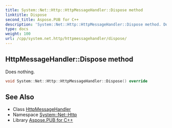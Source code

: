 ```yaml
---
title: System::Net::Http::HttpMessageHandler::Dispose method
linktitle: Dispose
second_title: Aspose.PUB for C++
description: 'System::Net::Http::HttpMessageHandler::Dispose method. Does nothing in C++.'
type: docs
weight: 100
url: /cpp/system.net.http/httpmessagehandler/dispose/
---
```

## HttpMessageHandler::Dispose method


Does nothing.

```cpp
void System::Net::Http::HttpMessageHandler::Dispose() override
```

## See Also

* Class [HttpMessageHandler](../)
* Namespace [System::Net::Http](../../)
* Library [Aspose.PUB for C++](../../../)
